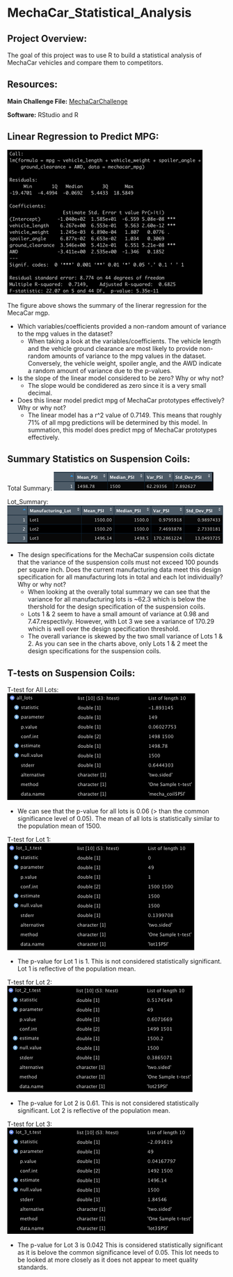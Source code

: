 # MechaCar_Statistical_Analysis

## Project Overview:

The goal of this project was to use R to build a statistical analysis of MechaCar vehicles and compare them to competitors.

## Resources:

**Main Challenge File:** [MechaCarChallenge](https://github.com/matthubb17/MechaCar_Statistical_Analysis/blob/main/MechaCarChallenge.RScript.R)

**Software:** RStudio and R


## Linear Regression to Predict MPG:

![Deliverable 1](https://github.com/matthubb17/MechaCar_Statistical_Analysis/blob/main/Module%2015_Deliverable%201.png)

The figure above shows the summary of the linerar regression for the MecaCar mgp.

*	Which variables/coefficients provided a non-random amount of variance to the mpg values in the dataset?
	*	When taking a look at the variables/coefficients. The vehicle length and the vehicle ground clearance are most likely to provide non-random amounts of variance to the mpg values in the dataset. Conversely, the vehicle weight, spoiler angle, and the AWD indicate a random amount of variance due to the p-values.  
*	Is the slope of the linear model considered to be zero? Why or why not?
	*	The slope would be condidered as zero since it is a very small decimal.  
*	Does this linear model predict mpg of MechaCar prototypes effectively? Why or why not?
	* The linear model has a r^2 value of 0.7149. This means that roughly 71% of all mpg predictions will be determined by this model. In summation, this model does predict mpg of MechaCar prototypes effectively. 


## Summary Statistics on Suspension Coils:

Total Summary:
![Deliverable 2.1](https://github.com/matthubb17/MechaCar_Statistical_Analysis/blob/main/Module%2015_Deliverable%202.1.png)


Lot_Summary:
![Deliverable 2.2](https://github.com/matthubb17/MechaCar_Statistical_Analysis/blob/main/Module%2015_Deliverable%202.2.png)

*	The design specifications for the MechaCar suspension coils dictate that the variance of the suspension coils must not exceed 100 pounds per square inch. Does the current manufacturing data meet this design specification for all manufacturing lots in total and each lot individually? Why or why not?
	*	When looking at the overally total summary we can see that the variance for all manufacturing lots is ~62.3 which is below the thershold for the design specification of the suspension coils.
	*	Lots 1 & 2 seem to have a small amount of variance at 0.98 and 7.47.respectivly. However, with Lot 3 we see a variance of 170.29 which is well over the design specification threshold.
	*	The overall variance is skewed by the two small variance of Lots 1 & 2. As you can see in the charts above, only Lots 1 & 2 meet the design specifications for the suspension coils.


## T-tests on Suspension Coils:

T-test for All Lots:
![Deliverable 3.1](https://github.com/matthubb17/MechaCar_Statistical_Analysis/blob/main/Module%2015_Deliverable%203.1.png)
*	We can see that the p-value for all lots is 0.06 (> than the common significance level of 0.05). The mean of all lots is statistically similar to the population mean of 1500.

T-test for Lot 1:
![Deliverable 3.2](https://github.com/matthubb17/MechaCar_Statistical_Analysis/blob/main/Module%2015_Deliverable%203.2.png)
*	The p-value for Lot 1 is 1. This is not considered statistically significant. Lot 1 is reflective of the population mean.

T-test for Lot 2:
![Deliverable 3.3](https://github.com/matthubb17/MechaCar_Statistical_Analysis/blob/main/Module%2015_Deliverable%203.3.png)
*	The p-value for Lot 2 is 0.61. This is not considered statistically significant. Lot 2 is reflective of the population mean.

T-test for Lot 3:
![Deliverable 3.4](https://github.com/matthubb17/MechaCar_Statistical_Analysis/blob/main/Module%2015_Deliverable%203.4.png)
*	The p-value for Lot 3 is 0.042 This is considered statistically significant as it is belove the common significance level of 0.05. This lot needs to be looked at more closely as it does not appear to meet quality standards.




